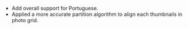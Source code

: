 - Add overall support for Portuguese.
- Applied a more accurate partition algorithm to align each thumbnails in photo grid.